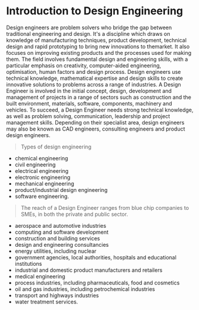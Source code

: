 # Introduction to Design Engineering
Design engineers are problem solvers who bridge the gap between traditional engineering and design. It's a discipline which draws on knowledge of manufacturing techniques, product development, technical design and rapid prototyping to bring new innovations to themarket. It also focuses on improving existing products and the processes used for making them.
The field involves fundamental design and engineering skills, with a particular emphasis on creativity, computer-aided engineering, optimisation, human factors and design process. 
Design engineers use technical knowledge, mathematical expertise and design skills to create innovative solutions to problems across a range of industries.
A Design Engineer is involved in the initial concept, design, development and management of projects in a range of sectors such as construction and the built environment, materials, software, components, machinery and vehicles.
To succeed, a Design Engineer needs strong technical knowledge, as well as problem solving, communication, leadership and project management skills.
Depending on their specialist area, design engineers may also be known as CAD engineers, consulting engineers and product design engineers.

> Types of design engineering

* chemical engineering
* civil engineering
* electrical engineering
* electronic engineering
* mechanical engineering
* product/industrial design engineering
* software engineering.

> The reach of a Design Engineer ranges from blue chip companies to SMEs, in both the private and public sector. 

* aerospace and automotive industries
* computing and software development
* construction and building services
* design and engineering consultancies
* energy utilities, including nuclear
* government agencies, local authorities, hospitals and educational institutions
* industrial and domestic product manufacturers and retailers
* medical engineering
* process industries, including pharmaceuticals, food and cosmetics
* oil and gas industries, including petrochemical industries
* transport and highways industries
* water treatment services.
